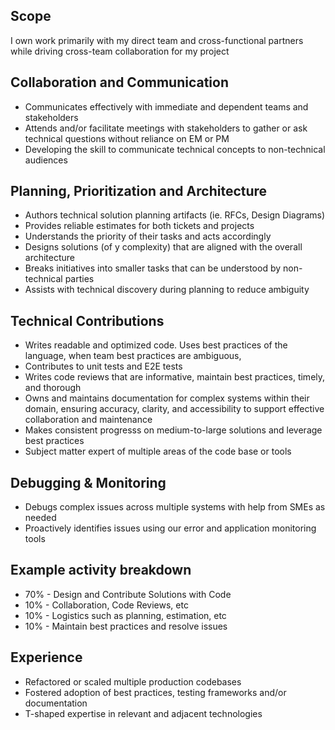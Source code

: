 ## Scope
I own work primarily with my direct team and cross-functional partners while driving cross-team collaboration for my project

## Collaboration and Communication
- Communicates effectively with immediate and dependent teams and stakeholders
- Attends and/or facilitate meetings with stakeholders to gather or ask technical questions without reliance on EM or PM
- Developing the skill to communicate technical concepts to non-technical audiences

## Planning, Prioritization and Architecture
- Authors technical solution planning artifacts (ie. RFCs, Design Diagrams)
- Provides reliable estimates for both tickets and projects
- Understands the priority of their tasks and acts accordingly
- Designs solutions (of y complexity) that are aligned with the overall architecture
- Breaks initiatives into smaller tasks that can be understood by non-technical parties
- Assists with technical discovery during planning to reduce ambiguity
	
## Technical Contributions
- Writes readable and optimized code. Uses best practices of the language, when team best practices are ambiguous, 
- Contributes to unit tests and E2E tests 
- Writes code reviews that are informative, maintain best practices, timely, and thorough
- Owns and maintains documentation for complex systems within their domain, ensuring accuracy, clarity, and accessibility to support effective collaboration and maintenance
- Makes consistent progresss on medium-to-large solutions and leverage best practices
- Subject matter expert of multiple areas of the code base or tools
	
## Debugging & Monitoring
- Debugs complex issues across multiple systems with help from SMEs as needed
- Proactively identifies issues using our error and application monitoring tools
	
## Example activity breakdown
- 70% - Design and Contribute Solutions with Code
- 10% - Collaboration, Code Reviews, etc
- 10% - Logistics such as planning, estimation, etc
- 10% - Maintain best practices and resolve issues

## Experience
- Refactored or scaled multiple production codebases
- Fostered adoption of best practices, testing frameworks and/or documentation
- T-shaped expertise in relevant and adjacent technologies
